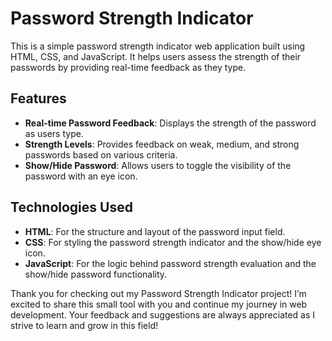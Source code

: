 # Password Strength Indicator

This is a simple password strength indicator web application built using HTML, CSS, and JavaScript. It helps users assess the strength of their passwords by providing real-time feedback as they type.

## Features

- **Real-time Password Feedback**: Displays the strength of the password as users type.
- **Strength Levels**: Provides feedback on weak, medium, and strong passwords based on various criteria.
- **Show/Hide Password**: Allows users to toggle the visibility of the password with an eye icon.

## Technologies Used

- **HTML**: For the structure and layout of the password input field.
- **CSS**: For styling the password strength indicator and the show/hide eye icon.
- **JavaScript**: For the logic behind password strength evaluation and the show/hide password functionality.

Thank you for checking out my Password Strength Indicator project! I’m excited to share this small tool with you and continue my journey in web development. Your feedback and suggestions are always appreciated as I strive to learn and grow in this field!
